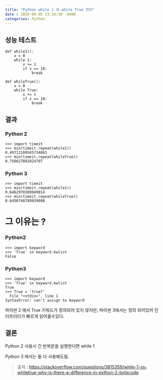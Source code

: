 ```yaml
---
title: "Python while 1 과 while True 차이"
date : 2020-09-05 13:19:30 -0400
categories: Python
---
```




## 성능 테스트

```
def while1():
    x = 0
    while 1:
        x += 1
        if x == 10:
            break

def whileTrue():
    x = 0
    while True:
        x += 1
        if x == 10:
            break
```

## 결과

### Python 2

```
>>> import timeit
>>> min(timeit.repeat(while1))
0.49712109565734863
>>> min(timeit.repeat(whileTrue))
0.756627082824707
```

### Python 3

```
>>> import timeit
>>> min(timeit.repeat(while1))
0.6462970309949014
>>> min(timeit.repeat(whileTrue))
0.6450748789939098
```

# 그 이유는 ?

### Python2 
```
>>> import keyword
>>> 'True' in keyword.kwlist
False
```

### Python3
```
>>> import keyword
>>> 'True' in keyword.kwlist
True
>>> True = 'true?'
  File "<stdin>", line 1
SyntaxError: can't assign to keyword
```

파이썬 2 에서 True 키워드가 정의되어 있지 않지만, 파이썬 3에서는 정의 되어있어 인터프리터가 빠르게 읽어올수있다.


## 결론

Python 2 사용시 긴 반복문을 실행한다면 while 1

Python 3 에서는 둘 다 사용해도됨.

> 출처 : https://stackoverflow.com/questions/3815359/while-1-vs-whiletrue-why-is-there-a-difference-in-python-2-bytecode
